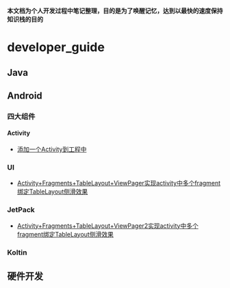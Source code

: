 
**本文档为个人开发过程中笔记整理，目的是为了唤醒记忆，达到以最快的速度保持知识栈的目的**

# developer_guide

## Java

## Android

### 四大组件
#### Activity
* [添加一个Activity到工程中][添加一个activity到工程中]

### UI

* [Activity+Fragments+TableLayout+ViewPager实现activity中多个fragment绑定TableLayout侧滑效果][Activity+Fragments+TableLayout+ViewPager]

### JetPack

* [Activity+Fragments+TableLayout+ViewPager2实现activity中多个fragment绑定TableLayout侧滑效果][Activity+Fragments+TableLayout+ViewPager2]

### Koltin



## 硬件开发






[Activity+Fragments+TableLayout+ViewPager]: https://github.com/geekist/developer_guide/blob/main/ui/Activity+Fragments+TableLayout+ViewPager.md

[Activity+Fragments+TableLayout+ViewPager2]: https://github.com/geekist/developer_guide/blob/main/jetpack/Activity+Fragments+TableLayout+ViewPager2.md

[添加一个activity到工程中]:https://github.com/geekist/developer_guide/blob/main/activity/添加一个activity到工程中.md
